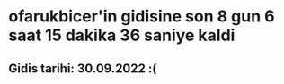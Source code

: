 # ofarukbicer'in gidisine son 8 gun 6 saat 15 dakika 36 saniye kaldi

## Gidis tarihi: 30.09.2022 :(